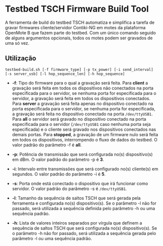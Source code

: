 # Testbed TSCH Firmware Build Tool

A ferramenta de build do testbed TSCH automatiza e simplifica a tarefa de gravar firmwares cliente/servidor Contiki-NG em motes da plataforma OpenMote B que fazem parte do testbed. Com um único comando seguido de alguns argumentos opcionais, todos os motes podem ser gravados de uma só vez.

## Utilização

```
testbed-build.sh [-f firmware_type] [-p tx_power] [-i send_interval] [-s server_usb] [-l hop_sequence_len] [-h hop_sequence]
```

* **-f**: 
Tipo do firmware para o qual a gravação será feita. Para **client** a gravação será feita em todos os dispositivos não conectados na porta especificada para o servidor, se nenhuma porta for especificada para o servidor, a gravação será feita em todos os dispositivos conectados. Para **server** a gravação será feita apenas no dispositivo conectado na porta especificada para o servidor, se nenhuma porta for especificada, a gravação será feita no dispositivo conectado na porta ```/dev/ttyUSB1```. Para **all** o servidor será gravado no dispositivo conectado na porta especificada para o servidor (```/dev/ttyUSB1``` caso nenhuma porta seja especificada) e o cliente será gravado nos dispositivos conectados nas demais portas. Para **stopped**, a gravação de um firmware nulo será feita em todos os dispositivos, interrompendo o fluxo de dados do testbed. O valor padrão do parâmetro -f é **all**.

* **-p**: Potência de transmissão que será configurada no(s) dispositivo(s) em dBm. O valor padrão do parâmetro -p é **3**.

* **-i**: Intervalo entre transmissões que será configurado no(s) cliente(s) em segundos. O valor padrão do parâmetro -i é **5**.

* **-s**: Porta onde está conectado o dispositivo que irá funcionar como servidor. O valor padrão do parâmetro -s é ```/dev/ttyUSB1```.

* **-l**: Tamanho da sequência de saltos TSCH que será gerada pela ferramenta e configurada no(s) dispositivo(s). Se o parâmetro -l não for passado, será utilizada a sequência definida pelo parâmetro -h ou uma sequência padrão.

* **-h**: Lista de valores inteiros separados por vírgula que definem a sequência de saltos TSCH que será configurada no(s) dispositivo(s). Se o parâmetro -h não for passado, será utilizada a sequência gerada pelo parâmetro -l ou uma sequência padrão.